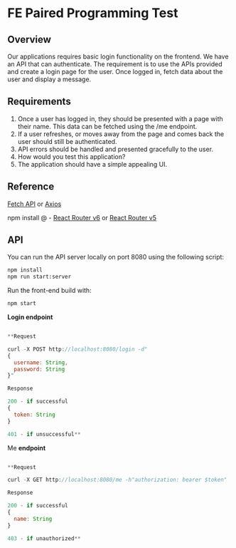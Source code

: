 # FE Paired Programming Test

## Overview

Our applications requires basic login functionality on the frontend. We have an API that can authenticate. The requirement is to use the APIs provided and create a login page for the user. Once logged in, fetch data about the user and display a message.

## Requirements

1. Once a user has logged in, they should be presented with a page with their name. This data can be fetched using the /me endpoint.
2. If a user refreshes, or moves away from the page and comes back the user should still be authenticated.
3. API errors should be handled and presented gracefully to the user.
4. How would you test this application?
5. The application should have a simple appealing UI.

## Reference

[Fetch API](https://developer.mozilla.org/en-US/docs/Web/API/Fetch_API/Using_Fetch) or [Axios](https://axios-http.com/docs/intro)

npm install <react-router-dom>@<version> - [React Router v6](https://reactrouter.com/docs/en/v6/getting-started/overview) or [React Router v5](https://v5.reactrouter.com/web/guides/quick-start)

## API

You can run the API server locally on port 8080 using the following script:

```bash
npm install
npm run start:server
```

Run the front-end build with:
```bash
npm start
```

**Login endpoint**

```jsx

**Request

curl -X POST http://localhost:8080/login -d"
{
  username: String,
  password: String
}"

Response

200 - if successful
{
  token: String
}

401 - if unsuccessful**
```

Me **endpoint**

```jsx

**Request

curl -X GET http://localhost:8080/me -h"authorization: bearer $token"

Response

200 - if successful
{
  name: String
}

403 - if unauthorized**
```
